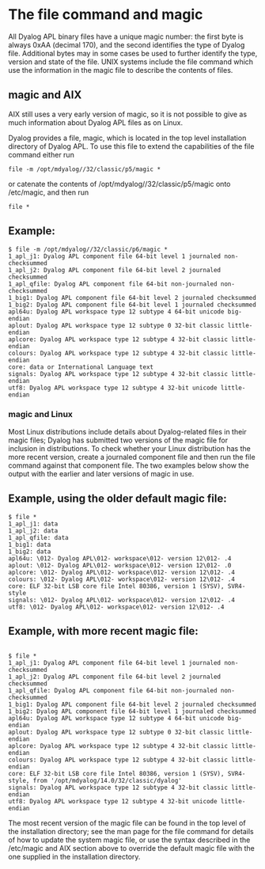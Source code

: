 # The file command and magic

All Dyalog APL binary files have a unique magic number: the first byte is always 0xAA (decimal 170), and the second identifies the type of Dyalog file. Additional bytes may in some cases be used to further identify the type, version and state of the file. UNIX systems include the file command which use the information in the magic file to describe the contents of files.

## magic and AIX

AIX still uses a very early version of magic, so it is not possible to give as much information about Dyalog APL files as on Linux.

Dyalog provides a file, magic, which is located in the top level installation directory of Dyalog APL. To use this file to extend the capabilities of the file command either run
```apl
file -m /opt/mdyalog//32/classic/p5/magic *
```

or catenate the contents of /opt/mdyalog//32/classic/p5/magic onto /etc/magic, and then run
```apl
file *
```

## Example:
```apl
$ file -m /opt/mdyalog//32/classic/p6/magic *
1_apl_j1: Dyalog APL component file 64-bit level 1 journaled non-checksummed
1_apl_j2: Dyalog APL component file 64-bit level 2 journaled checksummed
1_apl_qfile: Dyalog APL component file 64-bit non-journaled non-checksummed
1_big1: Dyalog APL component file 64-bit level 2 journaled checksummed
1_big2: Dyalog APL component file 64-bit level 1 journaled checksummed
apl64u: Dyalog APL workspace type 12 subtype 4 64-bit unicode big-endian
aplout: Dyalog APL workspace type 12 subtype 0 32-bit classic little-endian
aplcore: Dyalog APL workspace type 12 subtype 4 32-bit classic little-endian
colours: Dyalog APL workspace type 12 subtype 4 32-bit classic little-endian
core: data or International Language text
signals: Dyalog APL workspace type 12 subtype 4 32-bit classic little-endian
utf8: Dyalog APL workspace type 12 subtype 4 32-bit unicode little-endian
```

### magic and Linux

Most Linux distributions include details about Dyalog-related files in their magic files; Dyalog has submitted two versions of the magic file for inclusion in distributions. To check whether your Linux distribution has the more recent version, create a journaled component file and then run the file command against that component file. The two examples below show the output with the earlier and later versions of magic in use.

## Example, using the older default magic file:
```apl
$ file *
1_apl_j1: data
1_apl_j2: data
1_apl_qfile: data
1_big1: data
1_big2: data
apl64u: \012- Dyalog APL\012- workspace\012- version 12\012- .4
aplout: \012- Dyalog APL\012- workspace\012- version 12\012- .0
aplcore: \012- Dyalog APL\012- workspace\012- version 12\012- .4
colours: \012- Dyalog APL\012- workspace\012- version 12\012- .4
core: ELF 32-bit LSB core file Intel 80386, version 1 (SYSV), SVR4-style
signals: \012- Dyalog APL\012- workspace\012- version 12\012- .4
utf8: \012- Dyalog APL\012- workspace\012- version 12\012- .4

```

## Example, with more recent magic file:
```apl

$ file *
1_apl_j1: Dyalog APL component file 64-bit level 1 journaled non-checksummed
1_apl_j2: Dyalog APL component file 64-bit level 2 journaled checksummed
1_apl_qfile: Dyalog APL component file 64-bit non-journaled non-checksummed
1_big1: Dyalog APL component file 64-bit level 2 journaled checksummed
1_big2: Dyalog APL component file 64-bit level 1 journaled checksummed
apl64u: Dyalog APL workspace type 12 subtype 4 64-bit unicode big-endian
aplout: Dyalog APL workspace type 12 subtype 0 32-bit classic little-endian
aplcore: Dyalog APL workspace type 12 subtype 4 32-bit classic little-endian
colours: Dyalog APL workspace type 12 subtype 4 32-bit classic little-endian
core: ELF 32-bit LSB core file Intel 80386, version 1 (SYSV), SVR4-style, from '/opt/mdyalog/14.0/32/classic/dyalog'
signals: Dyalog APL workspace type 12 subtype 4 32-bit classic little-endian
utf8: Dyalog APL workspace type 12 subtype 4 32-bit unicode little-endian
```

The most recent version of the magic file can be found in the top level of the installation directory; see the man page for the file command for details of how to update the system magic file, or use the syntax described in the /etc/magic and AIX section above to override the default magic file with the one supplied in the installation directory.
